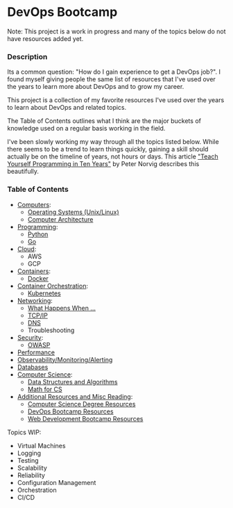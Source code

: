 # DevOps Bootcamp

Note: This project is a work in progress and many of the topics below do not have resources added yet.

### Description

Its a common question: "How do I gain experience to get a DevOps job?".  I found myself giving people the same list of resources that I've used over the years to learn more about DevOps and to grow my career.

This project is a collection of my favorite resources I've used over the years to learn about DevOps and related topics.

The Table of Contents outlines what I think are the major buckets of knowledge used on a regular basis working in the field.

I've been slowly working my way through all the topics listed below. While there seems to be a trend to learn things quickly, gaining a skill should actually be on the timeline of years, not hours or days. This article ["Teach Yourself Programming in Ten Years"](http://norvig.com/21-days.html) by Peter Norvig describes this beautifully.

### Table of Contents

- [Computers](computers):
  - [Operating Systems (Unix/Linux)](computers#operating-systems)
  - [Computer Architecture](computers#computer-architecture)
- [Programming](programming):
	- [Python](programming#python)
	- [Go](programming#go)
- [Cloud](cloud):
	- AWS
	- GCP
- [Containers](containers):
	- [Docker](containers#docker)
- [Container Orchestration](containerorchestration):
	- [Kubernetes](containerorchestration#kubernetes)
- [Networking](networking):
	- [What Happens When ...](networking#what-happens-when)
	- [TCP/IP](networking#tcpip)
	- [DNS](networking#dns)
	- Troubleshooting
- [Security](security):
	- [OWASP](security#owasp)
- [Performance](performance)
- [Observability/Monitoring/Alerting](observability)
- [Databases](databases)
- [Computer Science](compsci):
	- [Data Structures and Algorithms](compsci#data-structures-and-algorithms)
	- [Math for CS](compsci#math)
- [Additional Resources and Misc Reading](resources):
	- [Computer Science Degree Resources](resources#computer-science-degree-resources)
	- [DevOps Bootcamp Resources](resources#devops-bootcamp-resources)
	- [Web Development Bootcamp Resources](resources#web-development-bootcamp-resources)

Topics WIP:
- Virtual Machines
- Logging
- Testing
- Scalability
- Reliability
- Configuration Management
- Orchestration
- CI/CD
